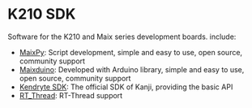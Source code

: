 K210 SDK
=========

Software for the K210 and Maix series development boards.
include:

* [MaixPy](maixpy.md): Script development, simple and easy to use, open source, community support
* [Maixduino](maixduino.md): Developed with Arduino library, simple and easy to use, open source, community support
* [Kendryte SDK](kendryte_sdk.md): The official SDK of Kanji, providing the basic API
* [RT_Thread](rtt.md): RT-Thread support


